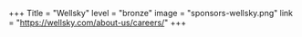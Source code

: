 +++
Title = "Wellsky" 
level = "bronze" 
image = "sponsors-wellsky.png"
link = "https://wellsky.com/about-us/careers/"
+++